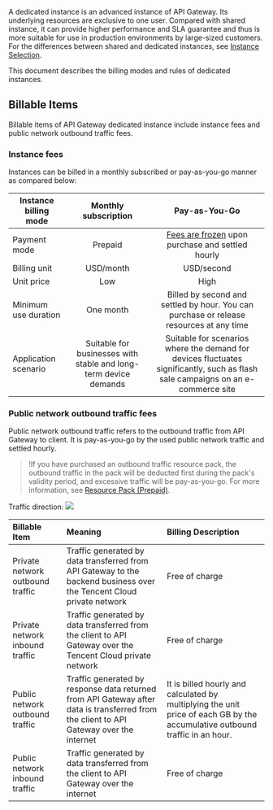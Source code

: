 A dedicated instance is an advanced instance of API Gateway. Its underlying resources are exclusive to one user. Compared with shared instance, it can provide higher performance and SLA guarantee and thus is more suitable for use in production environments by large-sized customers. For the differences between shared and dedicated instances, see [Instance Selection](https://intl.cloud.tencent.com/document/product/628/40305).

This document describes the billing modes and rules of dedicated instances.

## Billable Items

Billable items of API Gateway dedicated instance include instance fees and public network outbound traffic fees.

### Instance fees

Instances can be billed in a monthly subscribed or pay-as-you-go manner as compared below:

| Instance billing mode |              Monthly subscription              |                           Pay-as-You-Go                           |
| ------------ | :--------------------------------: | :----------------------------------------------------------: |
| Payment mode | Prepaid | [Fees are frozen](https://intl.cloud.tencent.com/document/product/555/12039) upon purchase and settled hourly |
| Billing unit | USD/month | USD/second |
| Unit price | Low | High |
| Minimum use duration | One month | Billed by second and settled by hour. You can purchase or release resources at any time |
| Application scenario | Suitable for businesses with stable and long-term device demands | Suitable for scenarios where the demand for devices fluctuates significantly, such as flash sale campaigns on an e-commerce site |

### Public network outbound traffic fees

Public network outbound traffic refers to the outbound traffic from API Gateway to client. It is pay-as-you-go by the used public network traffic and settled hourly.

> !If you have purchased an outbound traffic resource pack, the outbound traffic in the pack will be deducted first during the pack's validity period, and excessive traffic will be pay-as-you-go. For more information, see [Resource Pack (Prepaid)](https://intl.cloud.tencent.com/document/product/628/38407).

Traffic direction:
![](https://main.qcloudimg.com/raw/8d816cd1a15d788a53a3eecb06eb94c4.png)

| Billable Item    | Meaning                                                   | Billing Description                                                     |
| :--------- | :----------------------------------------------------------- | :------------------------------- |
| Private network outbound traffic | Traffic generated by data transferred from API Gateway to the backend business over the Tencent Cloud private network        | Free of charge                                                         |
| Private network inbound traffic | Traffic generated by data transferred from the client to API Gateway over the Tencent Cloud private network          | Free of charge                                                         |
| Public network outbound traffic | Traffic generated by response data returned from API Gateway after data is transferred from the client to API Gateway over the internet | It is billed hourly and calculated by multiplying the unit price of each GB by the accumulative outbound traffic in an hour. |
| Public network inbound traffic | Traffic generated by data transferred from the client to API Gateway over the internet              | Free of charge                                                         |
